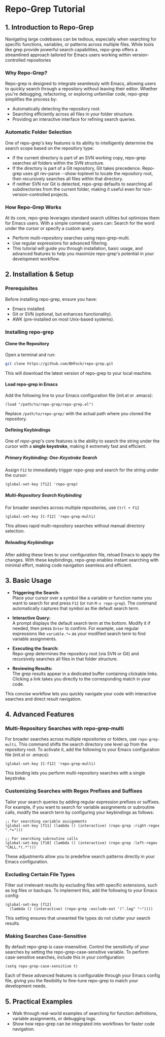 # Repo-Grep Tutorial

## 1. Introduction to Repo-Grep

Navigating large codebases can be tedious, especially when searching for specific functions, variables, or patterns across multiple files. While tools like grep provide powerful search capabilities, repo-grep offers a streamlined approach tailored for Emacs users working within version-controlled repositories

### Why Repo-Grep?

Repo-grep is designed to integrate seamlessly with Emacs, allowing users to quickly search through a repository without leaving their editor. Whether you're debugging, refactoring, or exploring unfamiliar code, repo-grep simplifies the process by:

* Automatically detecting the repository root.
* Searching efficiently across all files in your folder structure.
* Providing an interactive interface for refining search queries.

### Automatic Folder Selection

One of repo-grep's key features is its ability to intelligently determine the search scope based on the repository type:

* If the current directory is part of an SVN working copy, repo-grep searches all folders within the SVN structure.
* If the directory is part of a Git repository, Git takes precedence. Repo-grep uses git rev-parse --show-toplevel to locate the repository root, then recursively searches all files within that directory.
* If neither SVN nor Git is detected, repo-grep defaults to searching all subdirectories from the current folder, making it useful even for non-version-controlled projects.

### How Repo-Grep Works

At its core, repo-grep leverages standard search utilities but optimizes them for Emacs users. With a simple command, users can:
Search for the word under the cursor or specify a custom query.

* Perform multi-repository searches using repo-grep-multi.
* Use regular expressions for advanced filtering.
* This tutorial will guide you through installation, basic usage, and advanced features to help you maximize repo-grep's potential in your development workflow.

## 2. Installation & Setup

### Prerequisites

Before installing repo-grep, ensure you have:

* Emacs installed.
* Git or SVN (optional, but enhances functionality).
* AWK (pre-installed on most Unix-based systems).

### Installing repo-grep

#### Clone the Repository

Open a terminal and run:

```sh
git clone https://github.com/BHFock/repo-grep.git
```
This will download the latest version of repo-grep to your local machine.

#### Load repo-grep in Emacs

Add the following line to your Emacs configuration file (init.el or .emacs):

```elsip
(load "/path/to/repo-grep/repo-grep.el")
```

Replace `/path/to/repo-grep/` with the actual path where you cloned the repository.

#### Defining Keybindings

One of *repo-grep*'s core features is the ability to search the string under the cursor with a **single keystroke**, making it extremely fast and efficient.

##### Primary Keybinding: One-Keystroke Search
Assign `F12` to immediately trigger *repo-grep* and search for the string under the cursor:

```elisp
(global-set-key [f12] 'repo-grep)
```

##### Multi-Repository Search Keybinding

For broader searches across multiple repositories, use `Ctrl + F12`

```elisp
(global-set-key [C-f12] 'repo-grep-multi)
```

This allows rapid multi-repository searches without manual directory selection.

##### Reloading Keybindings

After adding these lines to your configuration file, reload Emacs to apply the changes. With these keybindings, repo-grep enables instant searching with minimal effort, making code navigation seamless and efficient.

## 3. Basic Usage
 
- **Triggering the Search:**  
  Place your cursor over a symbol like a variable or function name you want to search for and press `F12` (or run `M-x repo-grep`). The command automatically captures that symbol as the default search term.

- **Interactive Query:**  
  A prompt displays the default search term at the bottom. Modify it if needed, then press `Enter` to confirm. For example, use regular expressions like `variable.*=` as your modified search term to find variable assignments.

- **Executing the Search:**  
  Repo-grep determines the repository root (via SVN or Git) and recursively searches all files in that folder structure.

- **Reviewing Results:**  
  The grep results appear in a dedicated buffer containing clickable links. Clicking a link takes you directly to the corresponding match in your code.

This concise workflow lets you quickly navigate your code with interactive searches and direct result navigation.


## 4. Advanced Features

### Multi-Repository Searches with repo-grep-multi

For broader searches across multiple repositories or folders, use `repo-grep-multi`. This command shifts the search directory one level up from the repository root. To activate it, add the following to your Emacs configuration file (init.el or .emacs):

```elisp
(global-set-key [C-f12] 'repo-grep-multi)
```

This binding lets you perform multi-repository searches with a single keystroke.

### Customizing Searches with Regex Prefixes and Suffixes

Tailor your search queries by adding regular expression prefixes or suffixes. For example, if you want to search for variable assignments or subroutine calls, modify the search term by configuring your keybindings as follows:
 
```elisp
;; For searching variable assignments
(global-set-key [f11] (lambda () (interactive) (repo-grep :right-regex ".*=")))

;; For searching subroutine calls
(global-set-key [f10] (lambda () (interactive) (repo-grep :left-regex "CALL.*(.*")))
```

These adjustments allow you to predefine search patterns directly in your Emacs configuration.

### Excluding Certain File Types

Filter out irrelevant results by excluding files with specific extensions, such as log files or backups. To implement this, add the following to your Emacs config:

```elisp
(global-set-key [f12] 
  (lambda () (interactive) (repo-grep :exclude-ext '(".log" "~"))))
```

This setting ensures that unwanted file types do not clutter your search results.

### Making Searches Case-Sensitive

By default repo-grep is case-insensitive. Control the sensitivity of your searches by setting the repo-grep-case-sensitive variable. To perform case-sensitive searches, include this in your configuration:

```elisp
(setq repo-grep-case-sensitive t)
```

Each of these advanced features is configurable through your Emacs config file, giving you the flexibility to fine-tune repo-grep to match your development needs.

## 5. Practical Examples
- Walk through real-world examples of searching for function definitions, variable assignments, or debugging logs.
- Show how repo-grep can be integrated into workflows for faster code navigation.
